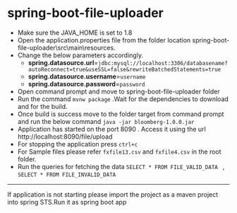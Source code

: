 # spring-boot-file-uploader

- Make sure the JAVA_HOME is set to 1.8
- Open the application.properties file from the folder location spring-boot-file-uploader\src\main\resources. 
- Change the below parameters accordingly.
  - **spring.datasource.url**=`jdbc:mysql://localhost:3306/databasename?autoReconnect=true&useSSL=false&rewriteBatchedStatements=true`
  - **spring.datasource.username**=`username`
  - **spring.datasource.password**=`password`
- Open command prompt and move to spring-boot-file-uploader folder
- Run the command `mvnw package`  .Wait for the dependencies to download and for the build.
- Once build is success move to the folder target from command prompt and run the below command `java -jar bloomberg-1.0.0.jar`
- Application has started on the port 8090 . Access it using the url http://localhost:8090/file/upload
- For stopping the application press `ctrl+c`
- For Sample files please refer `fxfile13.csv` and `fxfile4.csv` in the root folder.
- Run the queries for fetching the data `SELECT * FROM FILE_VALID_DATA ` , `SELECT * FROM FILE_INVALID_DATA`

------------------------------------------------------------------
If application is not starting please import the project as a maven project into spring STS.Run it as spring boot app
